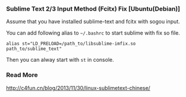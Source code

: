 ### Sublime Text 2/3 Input Method (Fcitx) Fix [Ubuntu(Debian)]
Assume that you have installed sublime-text and fcitx with sogou input.

You can add following alias to `~/.bashrc` to start sublime with fix so file.

    alias st="LD_PRELOAD=/path_to/libsublime-imfix.so path_to/sublime_text"

Then you can alway start with `st` in console.

### Read More
http://c4fun.cn/blog/2013/11/30/linux-sublimetext-chinese/
